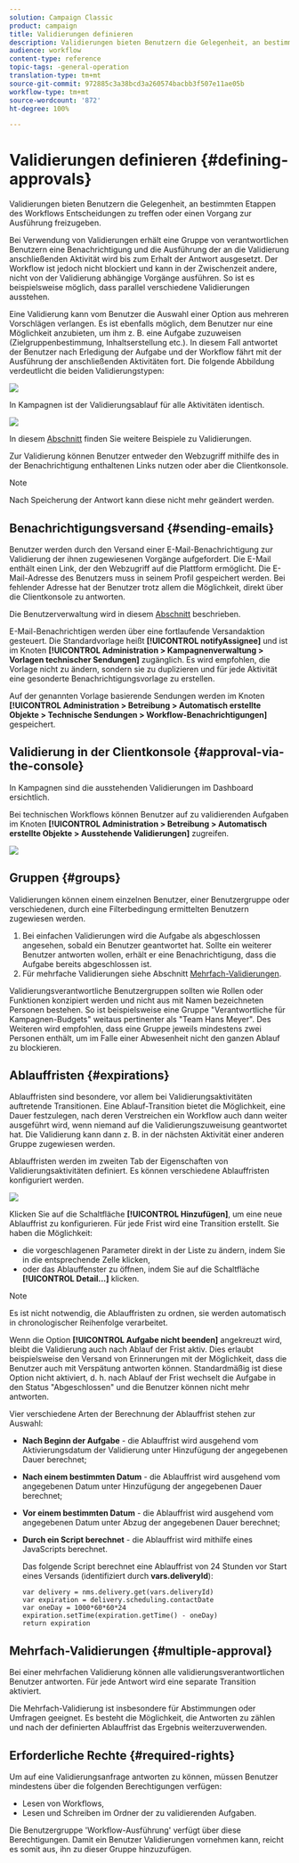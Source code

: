 ```yaml
---
solution: Campaign Classic
product: campaign
title: Validierungen definieren
description: Validierungen bieten Benutzern die Gelegenheit, an bestimmten Etappen des Workflows Entscheidungen zu treffen oder einen Vorgang zur Ausführung freizugeben
audience: workflow
content-type: reference
topic-tags: -general-operation
translation-type: tm+mt
source-git-commit: 972885c3a38bcd3a260574bacbb3f507e11ae05b
workflow-type: tm+mt
source-wordcount: '872'
ht-degree: 100%

---
```



# Validierungen definieren {#defining-approvals}

Validierungen bieten Benutzern die Gelegenheit, an bestimmten Etappen des Workflows Entscheidungen zu treffen oder einen Vorgang zur Ausführung freizugeben.

Bei Verwendung von Validierungen erhält eine Gruppe von verantwortlichen Benutzern eine Benachrichtigung und die Ausführung der an die Validierung anschließenden Aktivität wird bis zum Erhalt der Antwort ausgesetzt. Der Workflow ist jedoch nicht blockiert und kann in der Zwischenzeit andere, nicht von der Validierung abhängige Vorgänge ausführen. So ist es beispielsweise möglich, dass parallel verschiedene Validierungen ausstehen.

Eine Validierung kann vom Benutzer die Auswahl einer Option aus mehreren Vorschlägen verlangen. Es ist ebenfalls möglich, dem Benutzer nur eine Möglichkeit anzubieten, um ihm z. B. eine Aufgabe zuzuweisen (Zielgruppenbestimmung, Inhaltserstellung etc.). In diesem Fall antwortet der Benutzer nach Erledigung der Aufgabe und der Workflow fährt mit der Ausführung der anschließenden Aktivitäten fort. Die folgende Abbildung verdeutlicht die beiden Validierungstypen:

![](assets/validation-1.png)

In Kampagnen ist der Validierungsablauf für alle Aktivitäten identisch.

![](assets/validation-1-in-op.png)

In diesem [Abschnitt](../../campaign/using/marketing-campaign-approval.md#checking-and-approving-deliveries) finden Sie weitere Beispiele zu Validierungen.

Zur Validierung können Benutzer entweder den Webzugriff mithilfe des in der Benachrichtigung enthaltenen Links nutzen oder aber die Clientkonsole.

>[!NOTE]
>
>Nach Speicherung der Antwort kann diese nicht mehr geändert werden.

## Benachrichtigungsversand {#sending-emails}

Benutzer werden durch den Versand einer E-Mail-Benachrichtigung zur Validierung der ihnen zugewiesenen Vorgänge aufgefordert. Die E-Mail enthält einen Link, der den Webzugriff auf die Plattform ermöglicht. Die E-Mail-Adresse des Benutzers muss in seinem Profil gespeichert werden. Bei fehlender Adresse hat der Benutzer trotz allem die Möglichkeit, direkt über die Clientkonsole zu antworten.

Die Benutzerverwaltung wird in diesem [Abschnitt](../../platform/using/access-management.md) beschrieben.

E-Mail-Benachrichtigen werden über eine fortlaufende Versandaktion gesteuert. Die Standardvorlage heißt **[!UICONTROL notifyAssignee]** und ist im Knoten **[!UICONTROL Administration > Kampagnenverwaltung > Vorlagen technischer Sendungen]** zugänglich. Es wird empfohlen, die Vorlage nicht zu ändern, sondern sie zu duplizieren und für jede Aktivität eine gesonderte Benachrichtigungsvorlage zu erstellen.

Auf der genannten Vorlage basierende Sendungen werden im Knoten **[!UICONTROL Administration > Betreibung > Automatisch erstellte Objekte > Technische Sendungen > Workflow-Benachrichtigungen]** gespeichert.

## Validierung in der Clientkonsole {#approval-via-the-console}

In Kampagnen sind die ausstehenden Validierungen im Dashboard ersichtlich.

Bei technischen Workflows können Benutzer auf zu validierenden Aufgaben im Knoten **[!UICONTROL Administration > Betreibung > Automatisch erstellte Objekte > Ausstehende Validierungen]** zugreifen.

![](assets/validation-node.png)

## Gruppen {#groups}

Validierungen können einem einzelnen Benutzer, einer Benutzergruppe oder verschiedenen, durch eine Filterbedingung ermittelten Benutzern zugewiesen werden.

1. Bei einfachen Validierungen wird die Aufgabe als abgeschlossen angesehen, sobald ein Benutzer geantwortet hat. Sollte ein weiterer Benutzer antworten wollen, erhält er eine Benachrichtigung, dass die Aufgabe bereits abgeschlossen ist.
1. Für mehrfache Validierungen siehe Abschnitt [Mehrfach-Validierungen](#multiple-approval).

Validierungsverantwortliche Benutzergruppen sollten wie Rollen oder Funktionen konzipiert werden und nicht aus mit Namen bezeichneten Personen bestehen. So ist beispielsweise eine Gruppe &quot;Verantwortliche für Kampagnen-Budgets&quot; weitaus pertinenter als &quot;Team Hans Meyer&quot;. Des Weiteren wird empfohlen, dass eine Gruppe jeweils mindestens zwei Personen enthält, um im Falle einer Abwesenheit nicht den ganzen Ablauf zu blockieren.

## Ablauffristen {#expirations}

Ablauffristen sind besondere, vor allem bei Validierungsaktivitäten auftretende Transitionen. Eine Ablauf-Transition bietet die Möglichkeit, eine Dauer festzulegen, nach deren Verstreichen ein Workflow auch dann weiter ausgeführt wird, wenn niemand auf die Validierungszuweisung geantwortet hat. Die Validierung kann dann z. B. in der nächsten Aktivität einer anderen Gruppe zugewiesen werden.

Ablauffristen werden im zweiten Tab der Eigenschaften von Validierungsaktivitäten definiert. Es können verschiedene Ablauffristen konfiguriert werden.

![](assets/expiration.png)

Klicken Sie auf die Schaltfläche **[!UICONTROL Hinzufügen]**, um eine neue Ablauffrist zu konfigurieren. Für jede Frist wird eine Transition erstellt. Sie haben die Möglichkeit:

* die vorgeschlagenen Parameter direkt in der Liste zu ändern, indem Sie in die entsprechende Zelle klicken,
* oder das Ablauffenster zu öffnen, indem Sie auf die Schaltfläche **[!UICONTROL Detail...]** klicken.

>[!NOTE]
>
>Es ist nicht notwendig, die Ablauffristen zu ordnen, sie werden automatisch in chronologischer Reihenfolge verarbeitet.

Wenn die Option **[!UICONTROL Aufgabe nicht beenden]** angekreuzt wird, bleibt die Validierung auch nach Ablauf der Frist aktiv. Dies erlaubt beispielsweise den Versand von Erinnerungen mit der Möglichkeit, dass die Benutzer auch mit Verspätung antworten können. Standardmäßig ist diese Option nicht aktiviert, d. h. nach Ablauf der Frist wechselt die Aufgabe in den Status &quot;Abgeschlossen&quot; und die Benutzer können nicht mehr antworten.

Vier verschiedene Arten der Berechnung der Ablauffrist stehen zur Auswahl:

* **Nach Beginn der Aufgabe** - die Ablauffrist wird ausgehend vom Aktivierungsdatum der Validierung unter Hinzufügung der angegebenen Dauer berechnet;
* **Nach einem bestimmten Datum** - die Ablauffrist wird ausgehend vom angegebenen Datum unter Hinzufügung der angegebenen Dauer berechnet;
* **Vor einem bestimmten Datum** - die Ablauffrist wird ausgehend vom angegebenen Datum unter Abzug der angegebenen Dauer berechnet;
* **Durch ein Script berechnet** - die Ablauffrist wird mithilfe eines JavaScripts berechnet.

   Das folgende Script berechnet eine Ablauffrist von 24 Stunden vor Start eines Versands (identifiziert durch **vars.deliveryId**):

   ```
   var delivery = nms.delivery.get(vars.deliveryId)
   var expiration = delivery.scheduling.contactDate
   var oneDay = 1000*60*60*24
   expiration.setTime(expiration.getTime() - oneDay)
   return expiration
   ```

## Mehrfach-Validierungen {#multiple-approval}

Bei einer mehrfachen Validierung können alle validierungsverantwortlichen Benutzer antworten. Für jede Antwort wird eine separate Transition aktiviert.

Die Mehrfach-Validierung ist insbesondere für Abstimmungen oder Umfragen geeignet. Es besteht die Möglichkeit, die Antworten zu zählen und nach der definierten Ablauffrist das Ergebnis weiterzuverwenden.

## Erforderliche Rechte {#required-rights}

Um auf eine Validierungsanfrage antworten zu können, müssen Benutzer mindestens über die folgenden Berechtigungen verfügen:

* Lesen von Workflows,
* Lesen und Schreiben im Ordner der zu validierenden Aufgaben.

Die Benutzergruppe &#39;Workflow-Ausführung&#39; verfügt über diese Berechtigungen. Damit ein Benutzer Validierungen vornehmen kann, reicht es somit aus, ihn zu dieser Gruppe hinzuzufügen.
